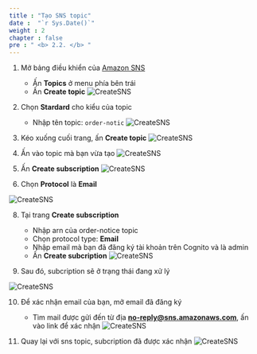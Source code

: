 ```yaml
---
title : "Tạo SNS topic"
date :  "`r Sys.Date()`" 
weight : 2
chapter : false
pre : " <b> 2.2. </b> "
---
```

1. Mở bảng điều khiển của [Amazon SNS](https://ap-southeast-1.console.aws.amazon.com/sns/v3/home?region=ap-southeast-1#/dashboard)
    - Ấn **Topics** ở menu phía bên trái
    - Ấn **Create topic**
![CreateSNS](/images/1/6.png?width=90pc)

3. Chọn **Stardard** cho kiểu của topic
    - Nhập tên topic: `order-notic`
![CreateSNS](/images/1/7.png?width=90pc)

4. Kéo xuống cuối trang, ấn **Create topic**
![CreateSNS](/images/1/8.png?width=90pc)

5. Ấn vào topic mà bạn vừa tạo
![CreateSNS](/images/1/8.png?width=90pc)

6. Ấn **Create subscription**
![CreateSNS](/images/1/10.png?width=90pc)

7. Chọn **Protocol** là **Email**

![CreateSNS](/images/2-create-sqs-and-sns/2-2-create-sns-7.png?featherlight=false&width=90pc)

8. Tại trang **Create subscription**
    - Nhập arn của order-notice topic
    - Chọn protocol type: **Email**
    - Nhập email mà bạn đã đăng ký tài khoản trên Cognito và là admin
    - Ấn **Create subcription**
![CreateSNS](/images/1/11.png?width=90pc)

9. Sau đó, subcription sẽ ở trạng thái đang xử lý

![CreateSNS](/images/2-create-sqs-and-sns/2-2-create-sns-9.png?featherlight=false&width=90pc)

10. Để xác nhận email của bạn, mở email đã đăng ký
    - Tìm mail được gửi đến từ địa **no-reply@sns.amazonaws.com**, ấn vào link để xác nhận
![CreateSNS](/images/1/13.png?width=90pc)

11. Quay lại với sns topic, subcription đã được xác nhận
![CreateSNS](/images/1/14.png?width=90pc)
